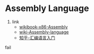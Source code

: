 # Assembly Language

1. link
   * [wikibook-x86-Assembly](https://en.wikibooks.org/wiki/X86_Assembly)
   * [wiki-Assembly-language](https://en.wikipedia.org/wiki/Assembly_language)
   * [知乎-汇编语言入门](https://zhuanlan.zhihu.com/p/23618489)

fail
